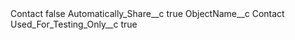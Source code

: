 <?xml version="1.0" encoding="UTF-8"?>
<CustomMetadata xmlns="http://soap.sforce.com/2006/04/metadata" xmlns:xsi="http://www.w3.org/2001/XMLSchema-instance" xmlns:xsd="http://www.w3.org/2001/XMLSchema">
    <label>Contact</label>
    <protected>false</protected>
    <values>
        <field>Automatically_Share__c</field>
        <value xsi:type="xsd:boolean">true</value>
    </values>
    <values>
        <field>ObjectName__c</field>
        <value xsi:type="xsd:string">Contact</value>
    </values>
    <values>
        <field>Used_For_Testing_Only__c</field>
        <value xsi:type="xsd:boolean">true</value>
    </values>
</CustomMetadata>
